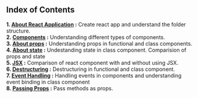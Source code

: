 ## Index of Contents
  
  __1. [About React Application](https://github.com/gagana-hg/React-JS/blob/master/AboutReactApplication.md) :__ Create react app and understand the folder structure.    
  __2. [Components](https://github.com/gagana-hg/React-JS/blob/master/AboutComponents.md) :__ Understanding different types of components.    
  __3. [About props](https://github.com/gagana-hg/React-JS/blob/master/props.md) :__ Understanding props in functional and class components.    
  __4. [About state](https://github.com/gagana-hg/React-JS/blob/master/state.md) :__ Undestanding state in class component. Comparision of props and state    
  __5. [JSX](https://github.com/gagana-hg/React-JS/blob/master/JSX.md) :__ Comparison of react component with and without using JSX.    
  __6. [Destructuring](https://github.com/gagana-hg/React-JS/blob/master/Destructuring.md) :__ Destructuring in functional and class component.   
  __7. [Event Handling](https://github.com/gagana-hg/React-JS/blob/master/EventHandling.md) :__ Handling events in components and understanding event binding in class component    
  __8. [Passing Props](https://github.com/gagana-hg/React-JS/blob/master/PassingProps.md) :__ Pass methods as props. 

